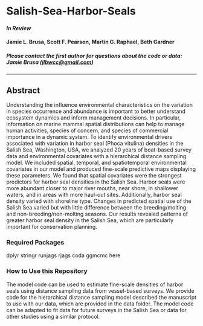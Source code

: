 # Salish-Sea-Harbor-Seals

#### *In Review*  

#### Jamie L. Brusa, Scott F. Pearson, Martin G. Raphael, Beth Gardner 

##### Please contact the first author for questions about the code or data: Jamie Brusa (jlbwcc@gmail.com)

_______________________________________________________________________________________

## Abstract

Understanding the influence environmental characteristics on the variation in species occurrence and abundance is important to better understand ecosystem dynamics and inform management decisions. In particular, information on marine mammal spatial distributions can help to manage human activities, species of concern, and species of commercial importance in a dynamic system. To identify environmental drivers associated with variation in harbor seal (Phoca vitulina) densities in the Salish Sea, Washington, USA, we analyzed 20 years of boat-based survey data and environmental covariates with a hierarchical distance sampling model. We included spatial, temporal, and spatiotemporal environmental covariates in our model and produced fine-scale predictive maps displaying these parameters.  We found that spatial covariates were the strongest predictors for harbor seal densities in the Salish Sea.  Harbor seals were more abundant closer to major river mouths, near shore, in shallower waters, and in areas with more haul-out sites.  Additionally, harbor seal density varied with shoreline type.  Changes in predicted spatial use of the Salish Sea varied but with little difference between the breeding/molting and non-breeding/non-molting seasons.  Our results revealed patterns of greater harbor seal density in the Salish Sea, which are particularly important for conservation planning.

### Required Packages
dplyr
stringr
runjags
rjags
coda
ggmcmc
here

### How to Use this Repository
The model code can be used to estimate fine-scale densities of harbor seals using distance sampling data from vessel-based surveys. We provide code for the hierarchical distance sampling model described the manuscript to use with our data, which are provided in the data folder. The model code can be adapted to fit data for future surveys in the Salish Sea or data for other studies using a similar protocol.
